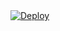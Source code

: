 <!DOCTYPE html>
<html>
<body>
  <div class="center-content">
    <a
    href="https://heroku.com/deploy?template=https://github.com/tobixy/fsub">
      <img src="https://www.herokucdn.com/deploy/button.svg" alt="Deploy">
    </a>
  </div>
</body>
</html>
